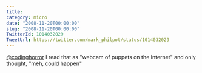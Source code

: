 ```yaml
---
title: 
category: micro
date: "2008-11-20T00:00:00"
slug: "2008-11-20T00:00:00"
TwitterId: 1014032029
TweetUrl: https://twitter.com/mark_philpot/status/1014032029
---
```


[@codinghorror](https://twitter.com/codinghorror) I read that as "webcam of
puppets on the Internet" and only thought, "meh, could happen"
